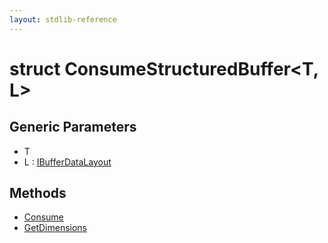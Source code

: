 ```yaml
---
layout: stdlib-reference
---
```


# struct ConsumeStructuredBuffer\<T, L\>

## Generic Parameters

* T
* L : [IBufferDataLayout](/stdlib-reference/interfaces/IBufferDataLayout/index)

## Methods

* [Consume](/stdlib-reference/types/ConsumeStructuredBuffer/Consume)
* [GetDimensions](/stdlib-reference/types/ConsumeStructuredBuffer/GetDimensions)

